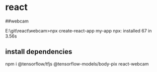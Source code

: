 
# react


##webcam

E:\git\react\webcam>npx create-react-app my-app
npx: installed 67 in 3.56s

## install dependencies
npm i @tensorflow/tfjs @tensorflow-models/body-pix react-webcam